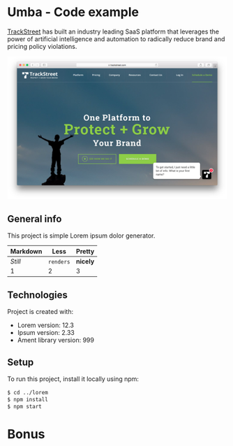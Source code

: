 # Umba - Code example

[TrackStreet](https://www.trackstreet.com) has built an industry leading SaaS platform that leverages the power of artificial intelligence and automation to radically reduce brand and pricing policy violations. 

![Trackstreet Web](./images/1.png)




## General info
This project is simple Lorem ipsum dolor generator.


Markdown | Less | Pretty
--- | --- | ---
*Still* | `renders` | **nicely**
1 | 2 | 3


	
## Technologies
Project is created with:
* Lorem version: 12.3
* Ipsum version: 2.33
* Ament library version: 999
	
## Setup
To run this project, install it locally using npm:

```
$ cd ../lorem
$ npm install
$ npm start
```

# Bonus

